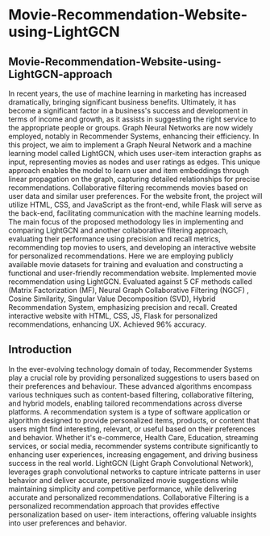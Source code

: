 # Movie-Recommendation-Website-using-LightGCN
## Movie-Recommendation-Website-using-LightGCN-approach
In recent years, the use of machine learning in marketing has increased dramatically, bringing significant business benefits. Ultimately, it has become a significant factor in a business's success and development in terms of income and growth, as it assists in suggesting the right service to the appropriate people or groups. Graph Neural Networks are now widely employed, notably in Recommender Systems, enhancing their efficiency. In this project, we aim to implement a Graph Neural Network and a machine learning model called LightGCN, which uses user-item interaction graphs as input, representing movies as nodes and user ratings as edges. This unique approach enables the model to learn user and item embeddings through linear propagation on the graph, capturing detailed relationships for precise recommendations. Collaborative filtering recommends movies based on user data and similar user preferences. For the website front, the project will utilize HTML, CSS, and JavaScript as the front-end, while Flask will serve as the back-end, facilitating communication with the machine learning models. The main focus of the proposed methodology lies in implementing and comparing LightGCN and another collaborative filtering approach, evaluating their performance using precision and recall metrics, recommending top movies to users, and developing an interactive website for personalized recommendations. Here we are employing publicly available movie datasets for training and evaluation and constructing a functional and user-friendly recommendation website. Implemented movie recommendation using LightGCN. Evaluated against 5 CF methods called (Matrix Factorization (MF), Neural Graph Collaborative Filtering (NGCF) , Cosine Similarity, Singular Value Decomposition (SVD), Hybrid Recommendation System, emphasizing precision and recall. Created interactive website with HTML, CSS, JS, Flask for personalized recommendations, enhancing UX. Achieved 96% accuracy.
## Introduction
In the ever-evolving technology domain of today, Recommender Systems play a crucial role by providing personalized suggestions to users based on their preferences and behaviour. These advanced algorithms encompass various techniques such as content-based filtering, collaborative filtering, and hybrid models, enabling tailored recommendations across diverse platforms. A recommendation system is a type of software application or algorithm designed to provide personalized items, products, or content that users might find interesting, relevant, or useful based on their preferences and behavior. Whether it's e-commerce, Health Care, Education, streaming services, or social media, recommender systems contribute significantly to enhancing user experiences, increasing engagement, and driving business success in the real world. LightGCN (Light Graph Convolutional Network), leverages graph convolutional networks to capture intricate patterns in user behavior and deliver accurate, personalized movie suggestions while maintaining simplicity and competitive performance, while delivering accurate and personalized recommendations. Collaborative Filtering is a personalized recommendation approach that provides effective personalization based on user- item interactions, offering valuable insights into user preferences and behavior.
